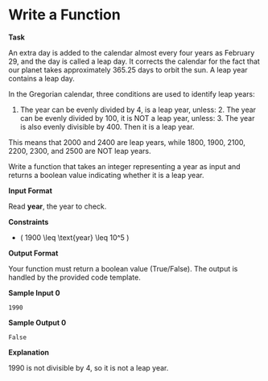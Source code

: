 # Write a Function

**Task**

An extra day is added to the calendar almost every four years as February 29, and the day is called a leap day. It corrects the calendar for the fact that our planet takes approximately 365.25 days to orbit the sun. A leap year contains a leap day.

In the Gregorian calendar, three conditions are used to identify leap years:
1. The year can be evenly divided by 4, is a leap year, unless:
   2. The year can be evenly divided by 100, it is NOT a leap year, unless:
      3. The year is also evenly divisible by 400. Then it is a leap year.

This means that 2000 and 2400 are leap years, while 1800, 1900, 2100, 2200, 2300, and 2500 are NOT leap years.

Write a function that takes an integer representing a year as input and returns a boolean value indicating whether it is a leap year.

**Input Format**

Read **year**, the year to check.

**Constraints**

- \( 1900 \leq \text{year} \leq 10^5 \)

**Output Format**

Your function must return a boolean value (True/False). The output is handled by the provided code template.

**Sample Input 0**
```
1990
```

**Sample Output 0**
```
False
```

**Explanation**

1990 is not divisible by 4, so it is not a leap year.




